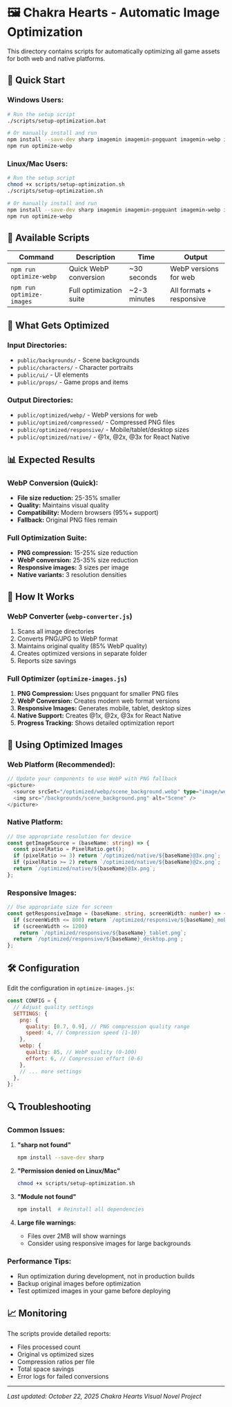 # 🖼️ Chakra Hearts - Automatic Image Optimization

This directory contains scripts for automatically optimizing all game assets for both web and native platforms.

## 🚀 Quick Start

### Windows Users:

```bash
# Run the setup script
./scripts/setup-optimization.bat

# Or manually install and run
npm install --save-dev sharp imagemin imagemin-pngquant imagemin-webp imagemin-mozjpeg
npm run optimize-webp
```

### Linux/Mac Users:

```bash
# Run the setup script
chmod +x scripts/setup-optimization.sh
./scripts/setup-optimization.sh

# Or manually install and run
npm install --save-dev sharp imagemin imagemin-pngquant imagemin-webp imagemin-mozjpeg
npm run optimize-webp
```

## 📜 Available Scripts

| Command                   | Description             | Time         | Output                   |
| ------------------------- | ----------------------- | ------------ | ------------------------ |
| `npm run optimize-webp`   | Quick WebP conversion   | ~30 seconds  | WebP versions for web    |
| `npm run optimize-images` | Full optimization suite | ~2-3 minutes | All formats + responsive |

## 🎯 What Gets Optimized

### Input Directories:

- `public/backgrounds/` - Scene backgrounds
- `public/characters/` - Character portraits
- `public/ui/` - UI elements
- `public/props/` - Game props and items

### Output Directories:

- `public/optimized/webp/` - WebP versions for web
- `public/optimized/compressed/` - Compressed PNG files
- `public/optimized/responsive/` - Mobile/tablet/desktop sizes
- `public/optimized/native/` - @1x, @2x, @3x for React Native

## 📊 Expected Results

### WebP Conversion (Quick):

- **File size reduction:** 25-35% smaller
- **Quality:** Maintains visual quality
- **Compatibility:** Modern browsers (95%+ support)
- **Fallback:** Original PNG files remain

### Full Optimization Suite:

- **PNG compression:** 15-25% size reduction
- **WebP conversion:** 25-35% size reduction
- **Responsive images:** 3 sizes per image
- **Native variants:** 3 resolution densities

## 🔧 How It Works

### WebP Converter (`webp-converter.js`)

1. Scans all image directories
2. Converts PNG/JPG to WebP format
3. Maintains original quality (85% WebP quality)
4. Creates optimized versions in separate folder
5. Reports size savings

### Full Optimizer (`optimize-images.js`)

1. **PNG Compression:** Uses pngquant for smaller PNG files
2. **WebP Conversion:** Creates modern web format versions
3. **Responsive Images:** Generates mobile, tablet, desktop sizes
4. **Native Support:** Creates @1x, @2x, @3x for React Native
5. **Progress Tracking:** Shows detailed optimization report

## 📱 Using Optimized Images

### Web Platform (Recommended):

```typescript
// Update your components to use WebP with PNG fallback
<picture>
  <source srcSet="/optimized/webp/scene_background.webp" type="image/webp" />
  <img src="/backgrounds/scene_background.png" alt="Scene" />
</picture>
```

### Native Platform:

```typescript
// Use appropriate resolution for device
const getImageSource = (baseName: string) => {
  const pixelRatio = PixelRatio.get();
  if (pixelRatio >= 3) return `/optimized/native/${baseName}@3x.png`;
  if (pixelRatio >= 2) return `/optimized/native/${baseName}@2x.png`;
  return `/optimized/native/${baseName}@1x.png`;
};
```

### Responsive Images:

```typescript
// Use appropriate size for screen
const getResponsiveImage = (baseName: string, screenWidth: number) => {
  if (screenWidth <= 800) return `/optimized/responsive/${baseName}_mobile.png`;
  if (screenWidth <= 1200)
    return `/optimized/responsive/${baseName}_tablet.png`;
  return `/optimized/responsive/${baseName}_desktop.png`;
};
```

## 🛠️ Configuration

Edit the configuration in `optimize-images.js`:

```javascript
const CONFIG = {
  // Adjust quality settings
  SETTINGS: {
    png: {
      quality: [0.7, 0.9], // PNG compression quality range
      speed: 4, // Compression speed (1-10)
    },
    webp: {
      quality: 85, // WebP quality (0-100)
      effort: 6, // Compression effort (0-6)
    },
    // ... more settings
  },
};
```

## 🔍 Troubleshooting

### Common Issues:

1. **"sharp not found"**

   ```bash
   npm install --save-dev sharp
   ```

2. **"Permission denied on Linux/Mac"**

   ```bash
   chmod +x scripts/setup-optimization.sh
   ```

3. **"Module not found"**

   ```bash
   npm install  # Reinstall all dependencies
   ```

4. **Large file warnings:**
   - Files over 2MB will show warnings
   - Consider using responsive images for large backgrounds

### Performance Tips:

- Run optimization during development, not in production builds
- Backup original images before optimization
- Test optimized images in your game before deploying

## 📈 Monitoring

The scripts provide detailed reports:

- Files processed count
- Original vs optimized sizes
- Compression ratios per file
- Total space savings
- Error logs for failed conversions

---

_Last updated: October 22, 2025_
_Chakra Hearts Visual Novel Project_
